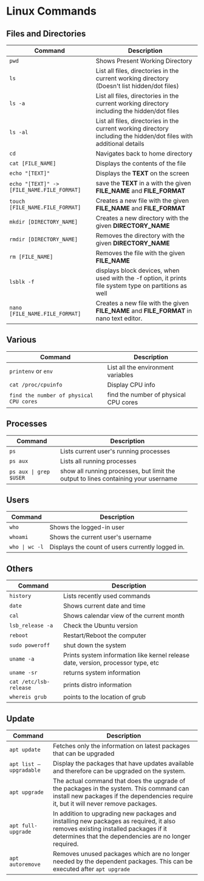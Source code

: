 # Linux Commands

## Files and Directories

|                          Command         |                         Description                                                                                |
|------------------------------------------|--------------------------------------------------------------------------------------------------------------------| 
|`pwd`                                     | Shows Present Working Directory                                                                                    |
|`ls`                                      | List all files, directories in the current working directory (Doesn't list hidden/dot files)                       |
|`ls -a`                                   | List all files, directories in the current working directory including the hidden/dot files                        |
|`ls -al`                                  | List all files, directories in the current working directory including the hidden/dot files with additional details|
|`cd`                                      | Navigates back to home directory                                                                                   |
|`cat [FILE_NAME]`                         | Displays the contents of the file                                                                                  |
|`echo "[TEXT]"`                           | Displays the **TEXT** on the screen                                                                                |
|`echo "[TEXT]" -> [FILE_NAME.FILE_FORMAT]`| save the **TEXT** in a with the given **FILE_NAME** and **FILE_FORMAT**                                            |
|`touch [FILE_NAME.FILE_FORMAT]`           | Creates a new file with the given **FILE_NAME** and **FILE_FORMAT**                                                |
|`mkdir [DIRECTORY_NAME]`                  | Creates a new directory with the given **DIRECTORY_NAME**                                                          |
|`rmdir [DIRECTORY_NAME]`                  | Removes the directory with the given **DIRECTORY_NAME**                                                            |
|`rm [FILE_NAME]`                          | Removes the file with the given **FILE_NAME**                                                                      |
|`lsblk -f`                                | displays block devices, when used with the -f option, it prints file system type on partitions as well             |
|`nano [FILE_NAME.FILE_FORMAT]`            | Creates a new file with the given **FILE_NAME** and **FILE_FORMAT** in nano text editor.                           |

## Various

|                          Command         |                         Description                                                                                |
|------------------------------------------|--------------------------------------------------------------------------------------------------------------------| 
|`printenv` or `env`                       | List all the environment variables                                                                                 |
|`cat /proc/cpuinfo`                       | Display CPU info                                                                                                   |
|`find the number of physical CPU cores`   | find the number of physical CPU cores                                                                              |


## Processes

|                          Command         |                         Description                                                                                |
|------------------------------------------|--------------------------------------------------------------------------------------------------------------------| 
|`ps`                                      | Lists current user's running processes                                                                             |
|`ps aux`                                  | Lists all running processes                                                                                        |
|`ps aux \| grep $USER`                    | show all running processes, but limit the output to lines containing your username                                 |

## Users

|                          Command         |                         Description                                                                                |
|------------------------------------------|--------------------------------------------------------------------------------------------------------------------| 
|`who`                                     | Shows the logged-in user                                                                                           |
|`whoami`                                  | Shows the current user's username                                                                                  |
|`who \| wc -l`                             | Displays the count of users currently logged in.                                                                   |

## Others

|                          Command         |                         Description                                                                                |
|------------------------------------------|--------------------------------------------------------------------------------------------------------------------| 
|`history`                                 | Lists recently used commands                                                                                       |
|`date`                                    | Shows current date and time                                                                                        |
|`cal`                                     | Shows calendar view of the current month                                                                           |
|`lsb_release -a`                          | Check the Ubuntu version                                                                                           |
|`reboot`                                  | Restart/Reboot the computer                                                                                        |
|`sudo poweroff`                           | shut down the system                                                                                               |
|`uname -a`                                | Prints system information like kernel release date, version, processor type, etc                                   |
|`uname -sr`                               | returns system information                                                                                         |
|`cat /etc/lsb-release`                    | prints distro information                                                                                          |
|`whereis grub`                            | points to the location of grub                                                                                     |

## Update

|       Command         |                         Description                                                                                                                                                      |
|-----------------------|------------------------------------------------------------------------------------------------------------------------------------------------------------------------------------------| 
|`apt update`           | Fetches only the information on latest packages that can be upgraded                                                                                                                     |
|`apt list –upgradable` | Display the packages that have updates available and therefore can be upgraded on the system.                                                                                            |
|`apt upgrade`          | The actual command that does the upgrade of the packages in the system. This command can install new packages if the dependencies require it, but it will never remove packages.         |
|`apt full-upgrade`     | In addition to upgrading new packages and installing new packages as required, it also removes existing installed packages if it determines that the dependencies are no longer required.|
|`apt autoremove`       | Removes unused packages which are no longer needed by the dependent packages. This can be executed after `apt upgrade`                                                                   |








